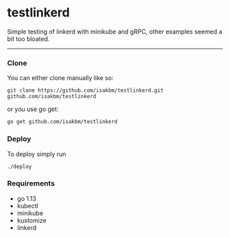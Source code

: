 # testlinkerd
Simple testing of linkerd with minikube and gRPC, other examples seemed a bit too bloated.

---

### Clone

You can either clone manually like so:

```git clone https://github.com/isakbm/testlinkerd.git github.com/isakbm/testlinkerd```

or you use go get:

```go get github.com/isakbm/testlinkerd```

### Deploy

To deploy simply run

```./deploy```

### Requirements

- go 1.13
- kubectl
- minikube
- kustomize
- linkerd

